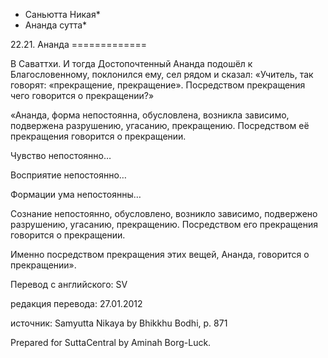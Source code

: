* Саньютта Никая*
* Ананда сутта*

22\.21\. Ананда
\=\=\=\=\=\=\=\=\=\=\=\=\=

В Саваттхи\. И тогда Достопочтенный Ананда подошёл к Благословенному, поклонился ему, сел рядом и сказал: «Учитель, так говорят: «прекращение, прекращение»\. Посредством прекращения чего говорится о прекращении?»

«Ананда, форма непостоянна, обусловлена, возникла зависимо, подвержена разрушению, угасанию, прекращению\. Посредством её прекращения говорится о прекращении\.

Чувство непостоянно…

Восприятие непостоянно…

Формации ума непостоянны…

Сознание непостоянно, обусловлено, возникло зависимо, подвержено разрушению, угасанию, прекращению\. Посредством его прекращения говорится о прекращении\.

Именно посредством прекращения этих вещей, Ананда, говорится о прекращении»\.

Перевод с английского: SV

редакция перевода: 27\.01\.2012

источник: Samyutta Nikaya by Bhikkhu Bodhi, p\. 871

Prepared for SuttaCentral by Aminah Borg\-Luck\.